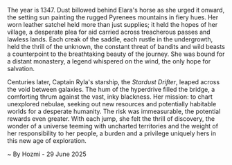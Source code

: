 
The year is 1347.  Dust billowed behind Elara's horse as she urged it onward, the setting sun painting the rugged Pyrenees mountains in fiery hues.  Her worn leather satchel held more than just supplies; it held the hopes of her village, a desperate plea for aid carried across treacherous passes and lawless lands.  Each creak of the saddle, each rustle in the undergrowth, held the thrill of the unknown, the constant threat of bandits and wild beasts a counterpoint to the breathtaking beauty of the journey.  She was bound for a distant monastery, a legend whispered on the wind, the only hope for salvation.

Centuries later, Captain Ryla's starship, the *Stardust Drifter*, leaped across the void between galaxies. The hum of the hyperdrive filled the bridge, a comforting thrum against the vast, inky blackness.  Her mission: to chart unexplored nebulae, seeking out new resources and potentially habitable worlds for a desperate humanity.  The risk was immeasurable, the potential rewards even greater.  With each jump, she felt the thrill of discovery, the wonder of a universe teeming with uncharted territories and the weight of her responsibility to her people,  a burden and a privilege uniquely hers in this new age of exploration.

~ By Hozmi - 29 June 2025

